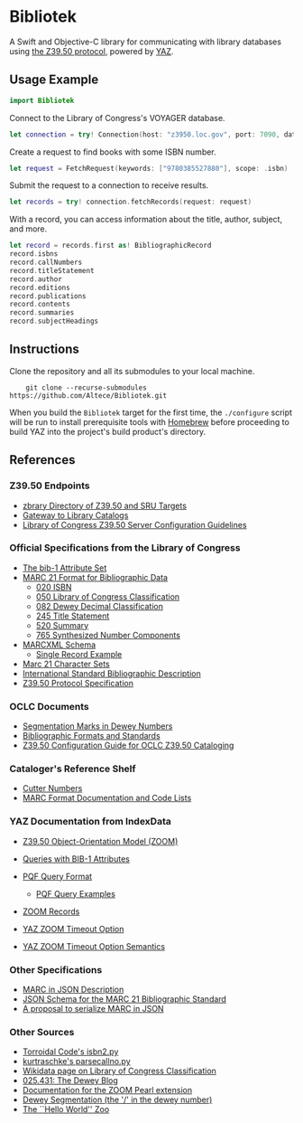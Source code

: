 Bibliotek
===

A Swift and Objective-C library for communicating with library databases using [the Z39.50 protocol][z3950], powered by [YAZ][yaz].

[z3950]: https://en.wikipedia.org/wiki/Z39.50
[yaz]: https://www.indexdata.com/resources/software/yaz/

Usage Example
---

```swift
import Bibliotek
```

Connect to the Library of Congress's VOYAGER database.

```swift
let connection = try! Connection(host: "z3950.loc.gov", port: 7090, database: "VOYAGER")
```

Create a request to find books with some ISBN number.

```swift
let request = FetchRequest(keywords: ["9780385527880"], scope: .isbn)
```

Submit the request to a connection to receive results.

```swift
let records = try! connection.fetchRecords(request: request)
```

With a record, you can access information about the title, author, subject, and more.

```swift
let record = records.first as! BibliographicRecord
record.isbns
record.callNumbers
record.titleStatement
record.author
record.editions
record.publications
record.contents
record.summaries
record.subjectHeadings
```

Instructions
---

Clone the repository and all its submodules to your local machine.

        git clone --recurse-submodules https://github.com/Altece/Bibliotek.git

When you build the `Bibliotek` target for the first time, the `./configure` script will be run to install
prerequisite tools with [Homebrew][brew] before proceeding to build YAZ into the project's build product's directory.

[brew]: https://brew.sh

References
---

### Z39.50 Endpoints

- [zbrary Directory of Z39.50 and SRU Targets][zbrary]
- [Gateway to Library Catalogs][loc-gateways]
- [Library of Congress Z39.50 Server Configuration Guidelines][loc-z3950-server]

[zbrary]: http://www.z-brary.com
[loc-gateways]: https://www.loc.gov/z3950/
[loc-z3950-server]: https://www.loc.gov/z3950/lcserver.html#init

### Official Specifications from the Library of Congress

- [The bib-1 Attribute Set][bib1]
- [MARC 21 Format for Bibliographic Data][marc-21]
    - [020 ISBN][marc-isbn]
    - [050 Library of Congress Classification][marc-lcc]
    - [082 Dewey Decimal Classification][marc-ddc]
    - [245 Title Statement][marc-title]
    - [520 Summary][marc-summary]
    - [765 Synthesized Number Components][marc-number-components]
- [MARCXML Schema][marcxml]
    - [Single Record Example][marcxml-example]
- [Marc 21 Character Sets][marc-characterset]
- [International Standard Bibliographic Description][isbd]
- [Z39.50 Protocol Specification][z3950-specification]

[bib1]: http://www.loc.gov/z3950/agency/bib1.html
[marc-21]: https://www.loc.gov/marc/bibliographic/
[marc-isbn]: http://www.loc.gov/marc/bibliographic/bd020.html
[marc-lcc]: http://www.loc.gov/marc/bibliographic/bd050.html
[marc-ddc]: http://www.loc.gov/marc/bibliographic/bd082.html
[marc-title]: https://www.loc.gov/marc/bibliographic/bd245.html
[marc-summary]: http://www.loc.gov/marc/bibliographic/bd520.html
[marcxml]: http://www.loc.gov/standards/marcxml/
[marcxml-example]: http://www.loc.gov/standards/marcxml/Sandburg/sandburg.xml
[marc-characterset]: https://www.loc.gov/marc/specifications/specchargeneral.html
[marc-number-components]: http://www.loc.gov/marc/classification/cd765.html
[isbd]: https://www.ifla.org/files/assets/cataloguing/isbd/isbd-cons_20110321.pdf
[z3950-specification]: https://www.loc.gov/z3950/agency/Z39-50-2003.pdf

### OCLC Documents

- [Segmentation Marks in Dewey Numbers][dewey-segmentation]
- [Bibliographic Formats and Standards][oclc-bib-std]
- [Z39.50 Configuration Guide for OCLC Z39.50 Cataloging][oclc-config]

[dewey-segmentation]: https://www.oclc.org/content/dam/oclc/dewey/discussion/papers/segmentation_marks.pdf
[oclc-bib-std]: https://www.oclc.org/bibformats/en.html
[oclc-config]: https://www.oclc.org/support/services/z3950/documentation/config_guide.en.html

### Cataloger's Reference Shelf

- [Cutter Numbers][cutter-number]
- [MARC Format Documentation and Code Lists][marc-format-code-lists]

[cutter-number]: https://www.itsmarc.com/crs/mergedProjects/cutter/cutter/definition_cutter_number_cutter.htm
[marc-format-code-lists]: https://www.itsmarc.com/crs/mergedProjects/geninfo/geninfo/marc_documentation.htm

### YAZ Documentation from IndexData

- [Z39.50 Object-Orientation Model (ZOOM)][yaz-zoom]
- [Queries with BIB-1 Attributes][yaz-bib-1]
- [PQF Query Format][yaz-pqf-format]
    - [PQF Query Examples][yaz-pqf-examples]
- [ZOOM Records][yaz-zoom-records]

- [YAZ ZOOM Timeout Option](http://lists.indexdata.dk/pipermail/yazlist/2002-November/000381.html)
- [YAZ ZOOM Timeout Option Semantics](http://lists.indexdata.dk/pipermail/net-z3950/2009-March/000886.html)

[yaz-zoom]: https://software.indexdata.com/yaz/doc/zoom.html#zoom-connection-z39.50
[yaz-pqf-format]: https://software.indexdata.com/yaz/doc/tools.html#PQF
[yaz-bib-1]: https://software.indexdata.com/zebra/doc/querymodel-rpn.html#querymodel-bib1
[yaz-pqf-examples]: https://software.indexdata.com/yaz/doc/tools.html#PQF-examples
[yaz-zoom-records]: https://software.indexdata.com/yaz/doc/zoom.records.html

### Other Specifications

- [MARC in JSON Description][marc-json]
- [JSON Schema for the MARC 21 Bibliographic Standard][marc-json-schema]
- [A proposal to serialize MARC in JSON][marc-json-proposal]

[marc-json]: https://github.com/marc4j/marc4j/wiki/MARC-in-JSON-Description
[marc-json-schema]: https://github.com/thisismattmiller/marc-json-schema
[marc-json-proposal]: https://rossfsinger.com/blog/2010/09/a-proposal-to-serialize-marc-in-json/

### Other Sources

- [Torroidal Code's isbn2.py][isbn2.py]
- [kurtraschke's parsecallno.py][parsecallno.py]
- [Wikidata page on Library of Congress Classification][wikidata]
- [025.431: The Dewey Blog][dewey-blog]
- [Documentation for the ZOOM Pearl extension][zoom-pearl]
- [Dewey Segmentation (the '/' in the dewey number)][dewey-segmentation]
- [The ``Hello World'' Zoo][hello-world-zoo]

[isbn2.py]: https://gist.github.com/toroidal-code/6415977
[parsecallno.py]: https://gist.github.com/kurtraschke/560162
[wikidata]: https://www.wikidata.org/wiki/Property:P1149
[dewey-blog]: http://ddc.typepad.com/025431/
[zoom-pearl]: https://metacpan.org/pod/release/MIRK/Net-Z3950-ZOOM-1.01/lib/ZOOM.pod
[dewey-segmentation]: https://ddc.typepad.com/025431/2005/06/one_segmentatio.html
[hello-world-zoo]: http://zoom.z3950.org/misc/zoo.html#11
